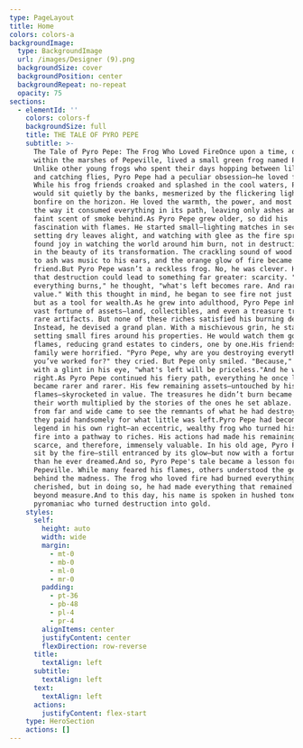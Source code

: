 ```yaml
---
type: PageLayout
title: Home
colors: colors-a
backgroundImage:
  type: BackgroundImage
  url: /images/Designer (9).png
  backgroundSize: cover
  backgroundPosition: center
  backgroundRepeat: no-repeat
  opacity: 75
sections:
  - elementId: ''
    colors: colors-f
    backgroundSize: full
    title: THE TALE OF PYRO PEPE
    subtitle: >-
      The Tale of Pyro Pepe: The Frog Who Loved FireOnce upon a time, deep
      within the marshes of Pepeville, lived a small green frog named Pyro Pepe.
      Unlike other young frogs who spent their days hopping between lily pads
      and catching flies, Pyro Pepe had a peculiar obsession—he loved fire.
      While his frog friends croaked and splashed in the cool waters, Pyro Pepe
      would sit quietly by the banks, mesmerized by the flickering light of a
      bonfire on the horizon. He loved the warmth, the power, and most of all,
      the way it consumed everything in its path, leaving only ashes and the
      faint scent of smoke behind.As Pyro Pepe grew older, so did his
      fascination with flames. He started small—lighting matches in secret,
      setting dry leaves alight, and watching with glee as the fire spread. He
      found joy in watching the world around him burn, not in destruction, but
      in the beauty of its transformation. The crackling sound of wood turning
      to ash was music to his ears, and the orange glow of fire became his best
      friend.But Pyro Pepe wasn’t a reckless frog. No, he was clever. He knew
      that destruction could lead to something far greater: scarcity. "When
      everything burns," he thought, "what's left becomes rare. And rarity is
      value." With this thought in mind, he began to see fire not just as a toy,
      but as a tool for wealth.As he grew into adulthood, Pyro Pepe inherited a
      vast fortune of assets—land, collectibles, and even a treasure trove of
      rare artifacts. But none of these riches satisfied his burning desire.
      Instead, he devised a grand plan. With a mischievous grin, he started
      setting small fires around his properties. He would watch them go up in
      flames, reducing grand estates to cinders, one by one.His friends and
      family were horrified. "Pyro Pepe, why are you destroying everything
      you’ve worked for?" they cried. But Pepe only smiled. "Because," he said
      with a glint in his eye, "what's left will be priceless."And he was
      right.As Pyro Pepe continued his fiery path, everything he once loved
      became rarer and rarer. His few remaining assets—untouched by his
      flames—skyrocketed in value. The treasures he didn’t burn became legends,
      their worth multiplied by the stories of the ones he set ablaze. People
      from far and wide came to see the remnants of what he had destroyed, and
      they paid handsomely for what little was left.Pyro Pepe had become a
      legend in his own right—an eccentric, wealthy frog who turned his love for
      fire into a pathway to riches. His actions had made his remaining assets
      scarce, and therefore, immensely valuable. In his old age, Pyro Pepe would
      sit by the fire—still entranced by its glow—but now with a fortune greater
      than he ever dreamed.And so, Pyro Pepe's tale became a lesson for all of
      Pepeville. While many feared his flames, others understood the genius
      behind the madness. The frog who loved fire had burned everything he
      cherished, but in doing so, he had made everything that remained precious
      beyond measure.And to this day, his name is spoken in hushed tones—a rich
      pyromaniac who turned destruction into gold.
    styles:
      self:
        height: auto
        width: wide
        margin:
          - mt-0
          - mb-0
          - ml-0
          - mr-0
        padding:
          - pt-36
          - pb-48
          - pl-4
          - pr-4
        alignItems: center
        justifyContent: center
        flexDirection: row-reverse
      title:
        textAlign: left
      subtitle:
        textAlign: left
      text:
        textAlign: left
      actions:
        justifyContent: flex-start
    type: HeroSection
    actions: []
---
```

